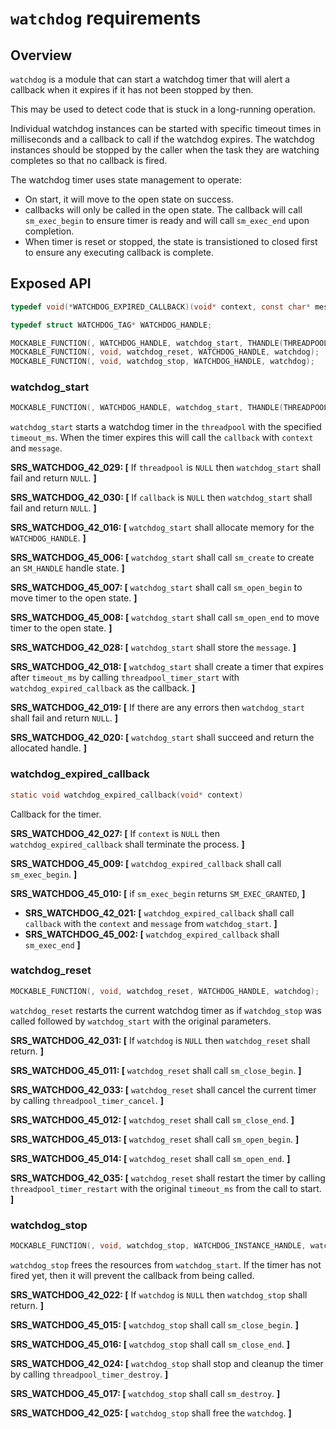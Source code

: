 `watchdog` requirements
================

## Overview

`watchdog` is a module that can start a watchdog timer that will alert a callback when it expires if it has not been stopped by then.

This may be used to detect code that is stuck in a long-running operation.

Individual watchdog instances can be started with specific timeout times in milliseconds and a callback to call if the watchdog expires. The watchdog instances should be stopped by the caller when the task they are watching completes so that no callback is fired.

The watchdog timer uses state management to operate:
- On start, it will move to the open state on success.
- callbacks will only be called in the open state. The callback will call `sm_exec_begin` to ensure timer is ready and will call `sm_exec_end` upon completion.
- When timer is reset or stopped, the state is transistioned to closed first to ensure any executing callback is complete.

## Exposed API

```c
typedef void(*WATCHDOG_EXPIRED_CALLBACK)(void* context, const char* message);

typedef struct WATCHDOG_TAG* WATCHDOG_HANDLE;

MOCKABLE_FUNCTION(, WATCHDOG_HANDLE, watchdog_start, THANDLE(THREADPOOL), threadpool, uint32_t, timeout_ms, THANDLE(RC_STRING), message, WATCHDOG_EXPIRED_CALLBACK, callback, void*, context);
MOCKABLE_FUNCTION(, void, watchdog_reset, WATCHDOG_HANDLE, watchdog);
MOCKABLE_FUNCTION(, void, watchdog_stop, WATCHDOG_HANDLE, watchdog);
```

### watchdog_start

```c
MOCKABLE_FUNCTION(, WATCHDOG_HANDLE, watchdog_start, THANDLE(THREADPOOL), threadpool, uint32_t, timeout_ms, THANDLE(RC_STRING), message, WATCHDOG_EXPIRED_CALLBACK, callback, void*, context);
```

`watchdog_start` starts a watchdog timer in the `threadpool` with the specified `timeout_ms`. When the timer expires this will call the `callback` with `context` and `message`.

**SRS_WATCHDOG_42_029: [** If `threadpool` is `NULL` then `watchdog_start` shall fail and return `NULL`. **]**

**SRS_WATCHDOG_42_030: [** If `callback` is `NULL` then `watchdog_start` shall fail and return `NULL`. **]**

**SRS_WATCHDOG_42_016: [** `watchdog_start` shall allocate memory for the `WATCHDOG_HANDLE`. **]**

**SRS_WATCHDOG_45_006: [** `watchdog_start` shall call `sm_create` to create an `SM_HANDLE` handle state. **]**

**SRS_WATCHDOG_45_007: [** `watchdog_start` shall call `sm_open_begin` to move timer to the open state. **]**

**SRS_WATCHDOG_45_008: [** `watchdog_start` shall call `sm_open_end` to move timer to the open state. **]**

**SRS_WATCHDOG_42_028: [** `watchdog_start` shall store the `message`. **]**


**SRS_WATCHDOG_42_018: [** `watchdog_start` shall create a timer that expires after `timeout_ms` by calling `threadpool_timer_start` with `watchdog_expired_callback` as the callback. **]**

**SRS_WATCHDOG_42_019: [** If there are any errors then `watchdog_start` shall fail and return `NULL`. **]**

**SRS_WATCHDOG_42_020: [** `watchdog_start` shall succeed and return the allocated handle. **]**

### watchdog_expired_callback

```c
static void watchdog_expired_callback(void* context)
```

Callback for the timer.

**SRS_WATCHDOG_42_027: [** If `context` is `NULL` then `watchdog_expired_callback` shall terminate the process. **]**

**SRS_WATCHDOG_45_009: [** `watchdog_expired_callback` shall call `sm_exec_begin`. **]**

**SRS_WATCHDOG_45_010: [** if `sm_exec_begin` returns `SM_EXEC_GRANTED`, **]**

- **SRS_WATCHDOG_42_021: [** `watchdog_expired_callback` shall call `callback` with the `context` and `message` from `watchdog_start`. **]**
- **SRS_WATCHDOG_45_002: [** `watchdog_expired_callback` shall `sm_exec_end` **]**

### watchdog_reset

```c
MOCKABLE_FUNCTION(, void, watchdog_reset, WATCHDOG_HANDLE, watchdog);
```

`watchdog_reset` restarts the current watchdog timer as if `watchdog_stop` was called followed by `watchdog_start` with the original parameters.

**SRS_WATCHDOG_42_031: [** If `watchdog` is `NULL` then `watchdog_reset` shall return. **]**

**SRS_WATCHDOG_45_011: [** `watchdog_reset` shall call `sm_close_begin`. **]**

**SRS_WATCHDOG_42_033: [** `watchdog_reset` shall cancel the current timer by calling `threadpool_timer_cancel`. **]**

**SRS_WATCHDOG_45_012: [** `watchdog_reset` shall call `sm_close_end`. **]**

**SRS_WATCHDOG_45_013: [** `watchdog_reset` shall call `sm_open_begin`. **]**

**SRS_WATCHDOG_45_014: [** `watchdog_reset` shall call `sm_open_end`. **]**

**SRS_WATCHDOG_42_035: [** `watchdog_reset` shall restart the timer by calling `threadpool_timer_restart` with the original `timeout_ms` from the call to start. **]**

### watchdog_stop

```c
MOCKABLE_FUNCTION(, void, watchdog_stop, WATCHDOG_INSTANCE_HANDLE, watchdog);
```

`watchdog_stop` frees the resources from `watchdog_start`. If the timer has not fired yet, then it will prevent the callback from being called.

**SRS_WATCHDOG_42_022: [** If `watchdog` is `NULL` then `watchdog_stop` shall return. **]**

**SRS_WATCHDOG_45_015: [** `watchdog_stop` shall call `sm_close_begin`. **]**

**SRS_WATCHDOG_45_016: [** `watchdog_stop` shall call `sm_close_end`. **]**

**SRS_WATCHDOG_42_024: [** `watchdog_stop` shall stop and cleanup the timer by calling `threadpool_timer_destroy`. **]**

**SRS_WATCHDOG_45_017: [** `watchdog_stop` shall call `sm_destroy`. **]**

**SRS_WATCHDOG_42_025: [** `watchdog_stop` shall free the `watchdog`. **]**
